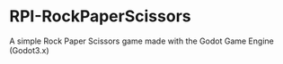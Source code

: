 # RPI-RockPaperScissors
A simple Rock Paper Scissors game made with the Godot Game Engine (Godot3.x)
